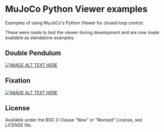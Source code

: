 # MuJoCo Python Viewer examples

Examples of using MuJoCo's Python Viewer for closed loop control.

These were made to test the viewer during development and are now made available as standalone examples.

## Double Pendulum
[![IMAGE ALT TEXT HERE](https://img.youtube.com/vi/ZEnhaMDs6pw/0.jpg)](https://www.youtube.com/watch?v=ZEnhaMDs6pw)

## Fixation
[![IMAGE ALT TEXT HERE](https://img.youtube.com/vi/4malLM921OU/0.jpg)](https://www.youtube.com/watch?v=4malLM921OU)

## License
Available under the BSD 3-Clause "New" or "Revised" License, see LICENSE file.
